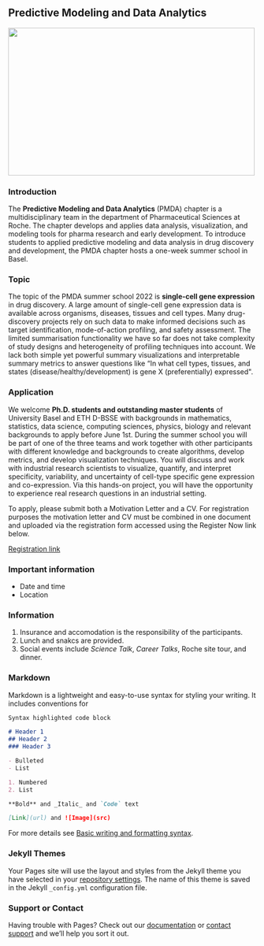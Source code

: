 ## Predictive Modeling and Data Analytics

<img src="https://user-images.githubusercontent.com/110609959/183846080-0a6a1d1b-b1c1-40b6-9c67-464617b83a58.png" width=500 height=300>


### Introduction

The **Predictive Modeling and Data Analytics** (PMDA) chapter is a multidisciplinary team in the department of Pharmaceutical Sciences at Roche. The chapter develops and applies data analysis, visualization, and modeling tools for pharma research and early development. To introduce students to applied predictive modeling and data analysis in drug discovery and development, the PMDA chapter hosts a one-week summer school in Basel.


### Topic

The topic of the PMDA summer school 2022 is **single-cell gene expression** in drug discovery. A large amount of single-cell gene expression data is available across organisms, diseases, tissues and cell types. Many drug-discovery projects rely on such data to make informed decisions such as target identification, mode-of-action profiling, and safety assessment. The limited summarisation functionality we have so far does not take complexity of study designs and heterogeneity of profiling techniques into account. We lack both simple yet powerful summary visualizations and interpretable summary metrics to answer questions like “In what cell types, tissues, and states (disease/healthy/development) is gene X (preferentially) expressed".


### Application

We welcome **Ph.D. students and outstanding master students** of University Basel and ETH D-BSSE with backgrounds in mathematics, statistics, data science, computing sciences, physics, biology and relevant backgrounds to apply before June 1st. During the summer school you will be part of one of the three teams and work together with other participants with different knowledge and backgrounds to create algorithms, develop metrics, and develop visualization techniques. You will discuss and work with industrial research scientists to visualize, quantify, and interpret specificity, variability, and uncertainty of cell-type specific gene expression and co-expression. Via this hands-on project, you will have the opportunity to experience real research questions in an industrial setting.


To apply, please submit both a Motivation Letter and a CV. For registration purposes the motivation letter and CV must be combined in one document and uploaded via the registration form accessed using the Register Now link below.

[Registration link](https://careers.roche.com/global/en/event/62691fe7c9e77c000927ec38/Predictive-Modeling-and-Data-Analysis-Summer-School)


### Important information

* Date and time
* Location


### Information

1. Insurance and accomodation is the responsibility of the participants.
1. Lunch and snakcs are provided.
2. Social events include *Science Talk*, *Career Talks*, Roche site tour, and dinner.

### Markdown

Markdown is a lightweight and easy-to-use syntax for styling your writing. It includes conventions for

```markdown
Syntax highlighted code block

# Header 1
## Header 2
### Header 3

- Bulleted
- List

1. Numbered
2. List

**Bold** and _Italic_ and `Code` text

[Link](url) and ![Image](src)
```

For more details see [Basic writing and formatting syntax](https://docs.github.com/en/github/writing-on-github/getting-started-with-writing-and-formatting-on-github/basic-writing-and-formatting-syntax).

### Jekyll Themes

Your Pages site will use the layout and styles from the Jekyll theme you have selected in your [repository settings](https://github.com/LuisaMohr/PMDA-Summer-School/settings/pages). The name of this theme is saved in the Jekyll `_config.yml` configuration file.

### Support or Contact

Having trouble with Pages? Check out our [documentation](https://docs.github.com/categories/github-pages-basics/) or [contact support](https://support.github.com/contact) and we’ll help you sort it out.
